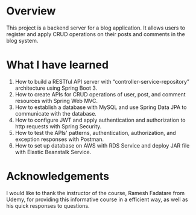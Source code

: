 # Overview

This project is a backend server for a blog application. It allows users to register and apply CRUD
operations on their posts and comments in the blog system.

# What I have learned

1. How to build a RESTful API server with “controller-service-repository” architecture using Spring
   Boot 3.
2. How to create APIs for CRUD operations of user, post, and comment resources with Spring Web MVC.
3. How to establish a database with MySQL and use Spring Data JPA to communicate with the database.
4. How to configure JWT and apply authentication and authorization to http requests with Spring
   Security.
5. How to test the APIs' patterns, authentication, authorization, and exception responses with
   Postman.
6. How to set up database on AWS with RDS Service and deploy JAR file with Elastic Beanstalk
   Service.

# Acknowledgements

I would like to thank the instructor of the course, Ramesh Fadatare from Udemy, for providing this
informative course in a efficient way, as well as his quick responses to questions.
